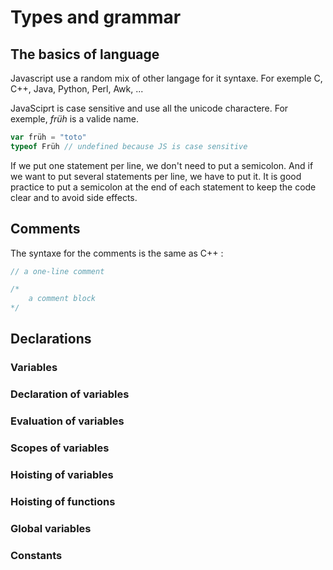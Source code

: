 # Types and grammar

## The basics of language

Javascript use a random mix of other langage for it syntaxe. For exemple C, C++, Java, Python, Perl, Awk, ...

JavaSciprt is case sensitive and use all the unicode charactere. For exemple, *früh* is a valide name.

```js
var früh = "toto"
typeof Früh // undefined because JS is case sensitive
```

If we put one statement per line, we don't need to put a semicolon. And if we want to put several statements per line, we have to put it. It is good practice to put a semicolon at the end of each statement to keep the code clear and to avoid side effects.

## Comments

The syntaxe for the comments is the same as C++ :

```js
// a one-line comment

/*
    a comment block
*/
```

## Declarations

### Variables

### Declaration of variables

### Evaluation of variables

### Scopes of variables

### Hoisting of variables

### Hoisting of functions

### Global variables

### Constants